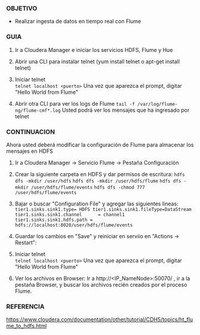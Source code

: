 ### OBJETIVO
* Realizar ingesta de datos en tiempo real con Flume 

### GUIA
1. Ir a Cloudera Manager e iniciar los servicios HDFS, Flume y Hue  

2. Abrir una CLI para instalar telnet (yum install telnet o apt-get install telnet) 

3. Iniciar telnet  
`telnet localhost <puerto>`
Una vez que aparezca el prompt, digitar "Hello World from Flume"

4. Abrir otra CLI para ver los logs de Flume
`tail -f /var/log/flume-ng/flume-cmf*.log`
Usted podrá ver los mensajes que ha ingresado por telnet

### CONTINUACION

Ahora usted deberá modificar la configuración de Flume para almacenar los mensajes en HDFS

1. Ir a Cloudera Manager -> Servicio Flume -> Pestaña Configuración  

2. Crear la siguiente carpeta en HDFS y dar permisos de escritura:
`hdfs dfs -mkdir /user/hdfs`
`hdfs dfs -mkdir /user/hdfs/flume`
`hdfs dfs -mkdir /user/hdfs/flume/events`
`hdfs dfs -chmod 777 /user/hdfs/flume/events`

3. Bajar o buscar "Configuration File" y agregar las siguientes lineas:
`tier1.sinks.sink1.type= HDFS
tier1.sinks.sink1.fileType=DataStream
tier1.sinks.sink1.channel      = channel1
tier1.sinks.sink1.hdfs.path = hdfs://localhost:8020/user/hdfs/flume/events`  

4. Guardar los cambios en "Save" y reiniciar en serviio en "Actions -> Restart":

5. Iniciar telnet  
`telnet localhost <puerto>` 
Una vez que aparezca el prompt, digitar "Hello World from Flume"

6. Ver los archivos en Browser:
Ir a http://<IP_NameNode>:50070/ , ir a la pestaña Browser, y buscar los archivos recién creados por el proceso Flume.

### REFERENCIA

https://www.cloudera.com/documentation/other/tutorial/CDH5/topics/ht_flume_to_hdfs.html

